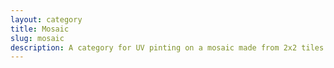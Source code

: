 ```yaml
---
layout: category
title: Mosaic
slug: mosaic
description: A category for UV pinting on a mosaic made from 2x2 tiles.
---
```

